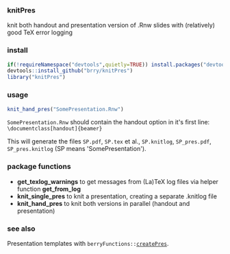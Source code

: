 ### knitPres

knit both handout and presentation version of .Rnw slides with (relatively) good TeX error logging

### install

```R
if(!requireNamespace("devtools",quietly=TRUE)) install.packages("devtools")
devtools::install_github("brry/knitPres")
library("knitPres")
```

### usage

```R
knit_hand_pres("SomePresentation.Rnw")
```

`SomePresentation.Rnw` should contain the handout option in it's first line:  
`\documentclass[handout]{beamer}`

This will generate the files `SP.pdf`, `SP.tex` et al., `SP.knitlog`, `SP_pres.pdf`,
`SP_pres.knitlog` (SP means 'SomePresentation').

### package functions

- **get_texlog_warnings** to get messages from (La)TeX log files via helper function **get_from_log** 
- **knit_single_pres**    to knit a presentation, creating a separate .knitlog file
- **knit_hand_pres**      to knit both versions in parallel (handout and presentation)


### see also

Presentation templates with 
`berryFunctions::`[`createPres`](https://www.rdocumentation.org/packages/berryFunctions/topics/createPres?).
